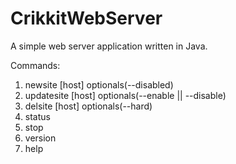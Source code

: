# CrikkitWebServer
A simple web server application written in Java.

Commands: 
1. newsite [host] optionals(--disabled)
2. updatesite [host] optionals(--enable || --disable)
3. delsite [host] optionals(--hard)
4. status
5. stop
6. version
7. help
